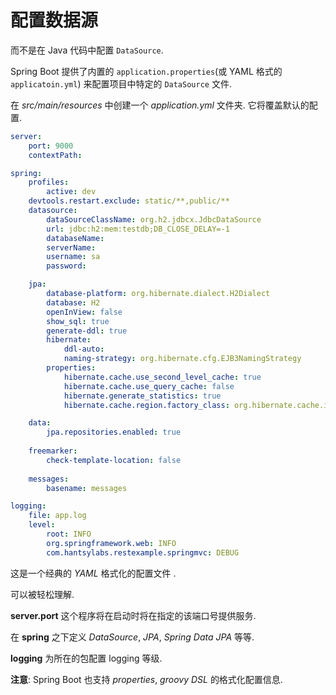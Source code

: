 # 配置数据源

而不是在 Java 代码中配置 `DataSource`.

Spring Boot 提供了内置的 `application.properties`(或 YAML 格式的 `applicatoin.yml`) 来配置项目中特定的 `DataSource` 文件.

在 *src/main/resources* 中创建一个 *application.yml* 文件夹. 它将覆盖默认的配置. 

```yaml
server:
	port: 9000
	contextPath: 

spring: 
	profiles:
		active: dev
	devtools.restart.exclude: static/**,public/**
	datasource:
		dataSourceClassName: org.h2.jdbcx.JdbcDataSource
		url: jdbc:h2:mem:testdb;DB_CLOSE_DELAY=-1
		databaseName: 
		serverName: 
		username: sa
		password: 

	jpa:
		database-platform: org.hibernate.dialect.H2Dialect
		database: H2
		openInView: false
		show_sql: true
		generate-ddl: true
		hibernate:
			ddl-auto: 
			naming-strategy: org.hibernate.cfg.EJB3NamingStrategy
		properties:
			hibernate.cache.use_second_level_cache: true
			hibernate.cache.use_query_cache: false
			hibernate.generate_statistics: true
			hibernate.cache.region.factory_class: org.hibernate.cache.internal.NoCachingRegionFactory

	data:
		jpa.repositories.enabled: true 
		
	freemarker:
		check-template-location: false
		
	messages:
		basename: messages

logging:
	file: app.log
	level:
		root: INFO
		org.springframework.web: INFO
		com.hantsylabs.restexample.springmvc: DEBUG
```
			
这是一个经典的 *YAML* 格式化的配置文件 .    

可以被轻松理解.

**server.port** 这个程序将在启动时将在指定的该端口号提供服务.

在 **spring** 之下定义 *DataSource*, *JPA*, *Spring Data JPA* 等等.

**logging** 为所在的包配置 logging 等级.

**注意**: Spring Boot 也支持 *properties*, *groovy DSL* 的格式化配置信息.